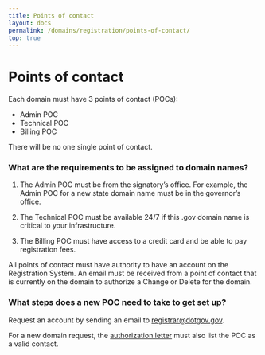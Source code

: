 ```yaml
---
title: Points of contact
layout: docs
permalink: /domains/registration/points-of-contact/
top: true
---
```


# Points of contact

Each domain must have 3 points of contact (POCs):

* Admin POC
* Technical POC
* Billing POC

There will be no one single point of contact.

### What are the requirements to be assigned to domain names?

1. The Admin POC must be from the signatory’s office. For example, the Admin POC for a new state domain name must be in the governor’s office.

2. The Technical POC must be available 24/7 if this .gov domain name is critical to your infrastructure.

3. The Billing POC must have access to a credit card and be able to pay registration fees.

All points of contact must have authority to have an account on the Registration System. An email must be received from a point of contact that is currently on the domain to authorize a Change or Delete for the domain.

### What steps does a new POC need to take to get set up?

Request an account by sending an email to [registrar@dotgov.gov](mailto:registrar@dotgov.gov).

For a new domain request, the [authorization letter](/domains/registration/form-letters/) must also list the POC as a valid contact.
